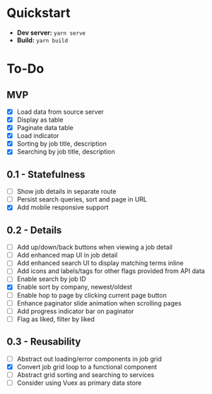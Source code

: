 # Quickstart

- **Dev server:** `yarn serve`
- **Build:** `yarn build`

# To-Do

## MVP 

- [x] Load data from source server
- [x] Display as table
- [x] Paginate data table
- [x] Load indicator
- [x] Sorting by job title, description
- [x] Searching by job title, description

## 0.1 - Statefulness

- [ ] Show job details in separate route
- [ ] Persist search queries, sort and page in URL
- [x] Add mobile responsive support

## 0.2 - Details

- [ ] Add up/down/back buttons when viewing a job detail
- [ ] Add enhanced map UI in job detail
- [ ] Add enhanced search UI to display matching terms inline
- [ ] Add icons and labels/tags for other flags provided from API data
- [ ] Enable search by job ID
- [x] Enable sort by company, newest/oldest
- [ ] Enable hop to page by clicking current page button
- [ ] Enhance paginator slide animation when scrolling pages
- [ ] Add progress indicator bar on paginator
- [ ] Flag as liked, filter by liked

## 0.3 - Reusability

- [ ] Abstract out loading/error components in job grid
- [x] Convert job grid loop to a functional component
- [ ] Abstract grid sorting and searching to services
- [ ] Consider using Vuex as primary data store